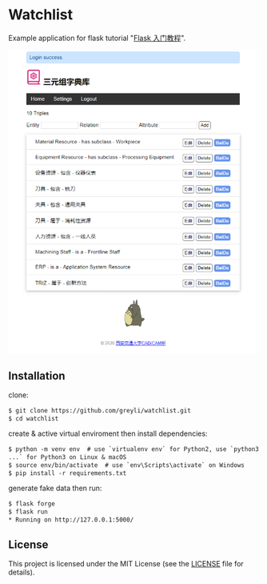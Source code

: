# Watchlist

Example application for flask tutorial "[Flask 入门教程](http://helloflask.com/tutorial)".



![Screenshot](https://github.com/chris115/trples/blob/master/index%20picture.png)

## Installation

clone:
```
$ git clone https://github.com/greyli/watchlist.git
$ cd watchlist
```
create & active virtual enviroment then install dependencies:
```
$ python -m venv env  # use `virtualenv env` for Python2, use `python3 ...` for Python3 on Linux & macOS
$ source env/bin/activate  # use `env\Scripts\activate` on Windows
$ pip install -r requirements.txt
```

generate fake data then run:
```
$ flask forge
$ flask run
* Running on http://127.0.0.1:5000/
```

## License

This project is licensed under the MIT License (see the
[LICENSE](LICENSE) file for details).
